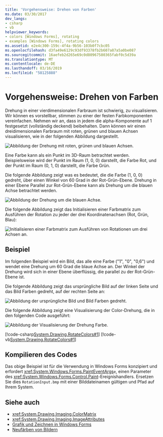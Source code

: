 ```yaml
---
title: 'Vorgehensweise: Drehen von Farben'
ms.date: 03/30/2017
dev_langs:
- csharp
- vb
helpviewer_keywords:
- colors [Windows Forms], rotating
- examples [Windows Forms], rotating colors
ms.assetid: e2e4c300-159c-4f4a-9b56-103b0f7cbc05
ms.openlocfilehash: d3fa49e6129c93df93378fb2b607a87a5a0be087
ms.sourcegitcommit: 16aefeb2d265e69c0d80967580365fabf0c5d39a
ms.translationtype: MT
ms.contentlocale: de-DE
ms.lasthandoff: 03/16/2019
ms.locfileid: "58125888"
---
```

# <a name="how-to-rotate-colors"></a>Vorgehensweise: Drehen von Farben
Drehung in einer vierdimensionalen Farbraum ist schwierig, zu visualisieren. Wir können es vorstellbar, stimmen zu einer der festen Farbkomponenten vereinfachen. Nehmen wir an, dass in jedem die alpha-Komponente auf 1 festgesetzt (vollständig deckend) beibehalten. Dann können wir einen dreidimensionalen Farbraum mit roten, grünen und blauen Achsen visualisieren, wie in der folgenden Abbildung dargestellt.  
  
 ![Abbildung der Drehung mit roten, grünen und blauen Achsen.](./media/how-to-rotate-colors/rotation-red-green-blue-axes.gif)  
  
 Eine Farbe kann als ein Punkt im 3D-Raum betrachtet werden. Beispielsweise wird der Punkt im Raum (1, 0, 0) darstellt, die Farbe Rot, und der Punkt im Raum (0, 1, 0) darstellt, die Farbe Grün.  
  
 Die folgende Abbildung zeigt was es bedeutet, die die Farbe (1, 0, 0) gedreht, über einen Winkel von 60 Grad in der Rot-Grün-Ebene. Drehung in einer Ebene Parallel zur Rot-Grün-Ebene kann als Drehung um die blauen Achse betrachtet werden.  
  
 ![Abbildung der Drehung um die blauen Achse.](./media/how-to-rotate-colors/rotation-about-blue-axis.gif)  
  
 Die folgende Abbildung zeigt das Initialisieren einer Farbmatrix zum Ausführen der Rotation zu jeder der drei Koordinatenachsen (Rot, Grün, Blau):  
  
 ![Initialisieren einer Farbmatrix zum Ausführen von Rotationen um drei Achsen an.](./media/how-to-rotate-colors/rotation-about-three-axes.gif)  
  
## <a name="example"></a>Beispiel  
 Im folgenden Beispiel wird ein Bild, das alle eine Farbe ("1", "0", "0,6") und wendet eine Drehung um 60 Grad die blaue Achse an. Der Winkel der Drehung wird sich in einer Ebene überflüssig, die parallel zu der Rot-Grün-Ebene ist.  
  
 Die folgende Abbildung zeigt das ursprüngliche Bild auf der linken Seite und das Bild Farben gedreht, auf der rechten Seite an:  
  
 ![Abbildung der ursprüngliche Bild und Bild Farben gedreht.](./media/how-to-rotate-colors/original-color-rotated-images.png)  
  
 Die folgende Abbildung zeigt eine Visualisierung der Color-Drehung, die in den folgenden Code ausgeführt:
  
 ![Abbildung der Visualisierung der Drehung Farbe.](./media/how-to-rotate-colors/visualization-color-rotation.gif)  
  
 [!code-csharp[System.Drawing.RotateColors#1](~/samples/snippets/csharp/VS_Snippets_Winforms/System.Drawing.RotateColors/CS/Form1.cs#1)]
 [!code-vb[System.Drawing.RotateColors#1](~/samples/snippets/visualbasic/VS_Snippets_Winforms/System.Drawing.RotateColors/VB/Form1.vb#1)]  
  
## <a name="compiling-the-code"></a>Kompilieren des Codes  
 Das obige Beispiel ist für die Verwendung in Windows Forms konzipiert und erfordert <xref:System.Windows.Forms.PaintEventArgs>`e`, einen Parameter des <xref:System.Windows.Forms.Control.Paint>-Ereignishandlers. Ersetzen Sie dies `RotationInput.bmp` mit einer Bilddateinamen gültigen und Pfad auf Ihrem System.  
  
## <a name="see-also"></a>Siehe auch
- <xref:System.Drawing.Imaging.ColorMatrix>
- <xref:System.Drawing.Imaging.ImageAttributes>
- [Grafik und Zeichnen in Windows Forms](graphics-and-drawing-in-windows-forms.md)
- [Neufärben von Bildern](recoloring-images.md)
